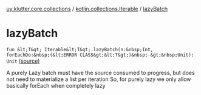 [uy.klutter.core.collections](../index.md) / [kotlin.collections.Iterable](index.md) / [lazyBatch](.)


# lazyBatch
`fun &lt;T&gt; Iterable&lt;T&gt;.lazyBatch(n:&nbsp;Int, forEachDo:&nbsp;(&lt;ERROR CLASS&gt;&lt;T&gt;)&nbsp;-&gt;&nbsp;Unit): Unit` [(source)](https://github.com/kohesive/klutter/blob/master/core-jdk6/src/main/kotlin/uy/klutter/core/common/CollectionsBatching.kt#L57)

A purely Lazy batch must have the source consumed to progress, but does not need to materialize a list per iteration
So, for purely lazy we only allow basically forEach when completely lazy


